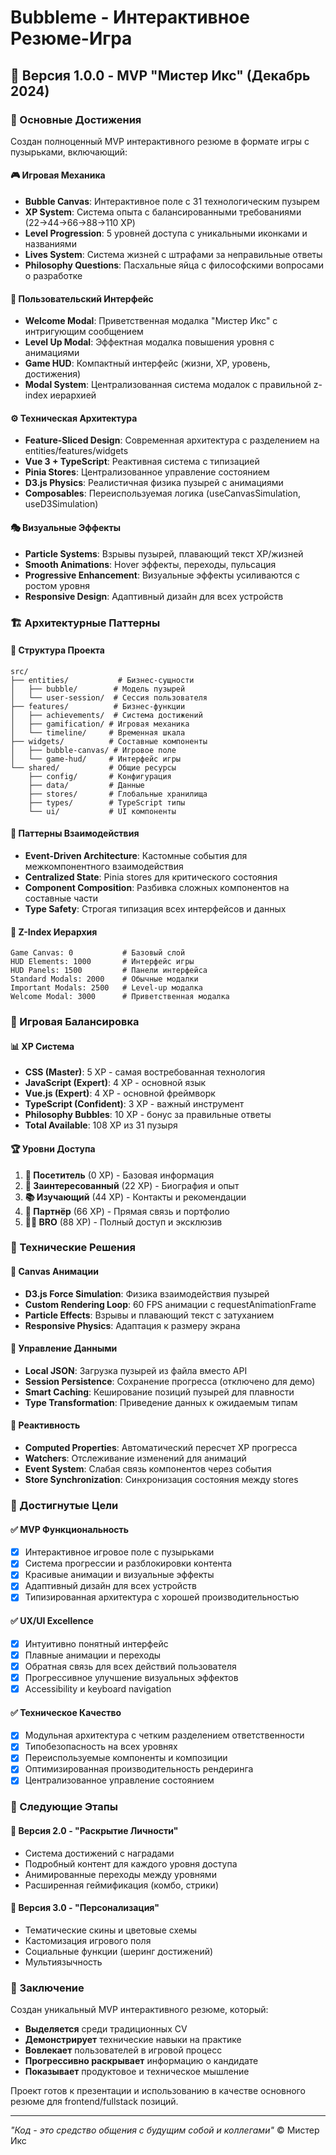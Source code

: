 # Bubbleme - Интерактивное Резюме-Игра

## 🎯 Версия 1.0.0 - MVP "Мистер Икс" (Декабрь 2024)

### 🚀 Основные Достижения

Создан полноценный MVP интерактивного резюме в формате игры с пузырьками, включающий:

#### 🎮 Игровая Механика
- **Bubble Canvas**: Интерактивное поле с 31 технологическим пузырем
- **XP System**: Система опыта с балансированными требованиями (22→44→66→88→110 XP)
- **Level Progression**: 5 уровней доступа с уникальными иконками и названиями
- **Lives System**: Система жизней с штрафами за неправильные ответы
- **Philosophy Questions**: Пасхальные яйца с философскими вопросами о разработке

#### 🎨 Пользовательский Интерфейс
- **Welcome Modal**: Приветственная модалка "Мистер Икс" с интригующим сообщением
- **Level Up Modal**: Эффектная модалка повышения уровня с анимациями
- **Game HUD**: Компактный интерфейс (жизни, XP, уровень, достижения)
- **Modal System**: Централизованная система модалок с правильной z-index иерархией

#### ⚙️ Техническая Архитектура
- **Feature-Sliced Design**: Современная архитектура с разделением на entities/features/widgets
- **Vue 3 + TypeScript**: Реактивная система с типизацией
- **Pinia Stores**: Централизованное управление состоянием
- **D3.js Physics**: Реалистичная физика пузырей с анимациями
- **Composables**: Переиспользуемая логика (useCanvasSimulation, useD3Simulation)

#### 🎭 Визуальные Эффекты
- **Particle Systems**: Взрывы пузырей, плавающий текст XP/жизней
- **Smooth Animations**: Hover эффекты, переходы, пульсация
- **Progressive Enhancement**: Визуальные эффекты усиливаются с ростом уровня
- **Responsive Design**: Адаптивный дизайн для всех устройств

### 🏗️ Архитектурные Паттерны

#### 📁 Структура Проекта
```
src/
├── entities/           # Бизнес-сущности
│   ├── bubble/        # Модель пузырей
│   └── user-session/  # Сессия пользователя
├── features/          # Бизнес-функции
│   ├── achievements/  # Система достижений
│   ├── gamification/ # Игровая механика
│   └── timeline/     # Временная шкала
├── widgets/          # Составные компоненты
│   ├── bubble-canvas/ # Игровое поле
│   └── game-hud/     # Интерфейс игры
└── shared/           # Общие ресурсы
    ├── config/       # Конфигурация
    ├── data/         # Данные
    ├── stores/       # Глобальные хранилища
    ├── types/        # TypeScript типы
    └── ui/           # UI компоненты
```

#### 🔄 Паттерны Взаимодействия
- **Event-Driven Architecture**: Кастомные события для межкомпонентного взаимодействия
- **Centralized State**: Pinia stores для критического состояния
- **Component Composition**: Разбивка сложных компонентов на составные части
- **Type Safety**: Строгая типизация всех интерфейсов и данных

#### 🎯 Z-Index Иерархия
```
Game Canvas: 0           # Базовый слой
HUD Elements: 1000       # Интерфейс игры
HUD Panels: 1500         # Панели интерфейса
Standard Modals: 2000    # Обычные модалки
Important Modals: 2500   # Level-up модалка
Welcome Modal: 3000      # Приветственная модалка
```

### 🎲 Игровая Балансировка

#### 📊 XP Система
- **CSS (Master)**: 5 XP - самая востребованная технология
- **JavaScript (Expert)**: 4 XP - основной язык
- **Vue.js (Expert)**: 4 XP - основной фреймворк
- **TypeScript (Confident)**: 3 XP - важный инструмент
- **Philosophy Bubbles**: 10 XP - бонус за правильные ответы
- **Total Available**: 108 XP из 31 пузыря

#### 🏆 Уровни Доступа
1. **👋 Посетитель** (0 XP) - Базовая информация
2. **🤔 Заинтересованный** (22 XP) - Биография и опыт
3. **📚 Изучающий** (44 XP) - Контакты и рекомендации
4. **🤝 Партнёр** (66 XP) - Прямая связь и портфолио
5. **🤜🤛 BRO** (88 XP) - Полный доступ и эксклюзив

### 🔧 Технические Решения

#### 🎨 Canvas Анимации
- **D3.js Force Simulation**: Физика взаимодействия пузырей
- **Custom Rendering Loop**: 60 FPS анимации с requestAnimationFrame
- **Particle Effects**: Взрывы и плавающий текст с затуханием
- **Responsive Physics**: Адаптация к размеру экрана

#### 💾 Управление Данными
- **Local JSON**: Загрузка пузырей из файла вместо API
- **Session Persistence**: Сохранение прогресса (отключено для демо)
- **Smart Caching**: Кеширование позиций пузырей для плавности
- **Type Transformation**: Приведение данных к ожидаемым типам

#### 🔄 Реактивность
- **Computed Properties**: Автоматический пересчет XP прогресса
- **Watchers**: Отслеживание изменений для анимаций
- **Event System**: Слабая связь компонентов через события
- **Store Synchronization**: Синхронизация состояния между stores

### 🎯 Достигнутые Цели

#### ✅ MVP Функциональность
- [x] Интерактивное игровое поле с пузырьками
- [x] Система прогрессии и разблокировки контента
- [x] Красивые анимации и визуальные эффекты
- [x] Адаптивный дизайн для всех устройств
- [x] Типизированная архитектура с хорошей производительностью

#### ✅ UX/UI Excellence
- [x] Интуитивно понятный интерфейс
- [x] Плавные анимации и переходы
- [x] Обратная связь для всех действий пользователя
- [x] Прогрессивное улучшение визуальных эффектов
- [x] Accessibility и keyboard navigation

#### ✅ Техническое Качество
- [x] Модульная архитектура с четким разделением ответственности
- [x] Типобезопасность на всех уровнях
- [x] Переиспользуемые компоненты и композиции
- [x] Оптимизированная производительность рендеринга
- [x] Централизованное управление состоянием

### 🚀 Следующие Этапы

#### 🔮 Версия 2.0 - "Раскрытие Личности"
- Система достижений с наградами
- Подробный контент для каждого уровня доступа
- Анимированные переходы между уровнями
- Расширенная геймификация (комбо, стрики)

#### 🎨 Версия 3.0 - "Персонализация"
- Тематические скины и цветовые схемы
- Кастомизация игрового поля
- Социальные функции (шеринг достижений)
- Мультиязычность

### 🎉 Заключение

Создан уникальный MVP интерактивного резюме, который:
- **Выделяется** среди традиционных CV
- **Демонстрирует** технические навыки на практике
- **Вовлекает** пользователей в игровой процесс
- **Прогрессивно раскрывает** информацию о кандидате
- **Показывает** продуктовое и техническое мышление

Проект готов к презентации и использованию в качестве основного резюме для frontend/fullstack позиций.

---
*"Код - это средство общения с будущим собой и коллегами"* © Мистер Икс 
